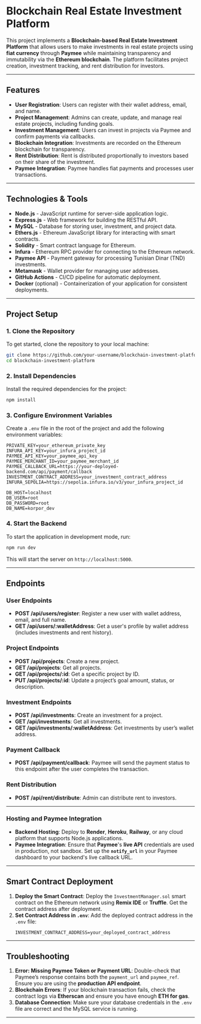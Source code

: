 
# Blockchain Real Estate Investment Platform

This project implements a **Blockchain-based Real Estate Investment Platform** that allows users to make investments in real estate projects using **fiat currency** through **Paymee** while maintaining transparency and immutability via the **Ethereum blockchain**. The platform facilitates project creation, investment tracking, and rent distribution for investors.

---

## **Features**

- **User Registration**: Users can register with their wallet address, email, and name.
- **Project Management**: Admins can create, update, and manage real estate projects, including funding goals.
- **Investment Management**: Users can invest in projects via Paymee and confirm payments via callbacks.
- **Blockchain Integration**: Investments are recorded on the Ethereum blockchain for transparency.
- **Rent Distribution**: Rent is distributed proportionally to investors based on their share of the investment.
- **Paymee Integration**: Paymee handles fiat payments and processes user transactions.

---

## **Technologies & Tools**

- **Node.js** - JavaScript runtime for server-side application logic.
- **Express.js** - Web framework for building the RESTful API.
- **MySQL** - Database for storing user, investment, and project data.
- **Ethers.js** - Ethereum JavaScript library for interacting with smart contracts.
- **Solidity** - Smart contract language for Ethereum.
- **Infura** - Ethereum RPC provider for connecting to the Ethereum network.
- **Paymee API** - Payment gateway for processing Tunisian Dinar (TND) investments.
- **Metamask** - Wallet provider for managing user addresses.
- **GitHub Actions** - CI/CD pipeline for automatic deployment.
- **Docker** (optional) - Containerization of your application for consistent deployments.

---

## **Project Setup**

### **1. Clone the Repository**

To get started, clone the repository to your local machine:

```bash
git clone https://github.com/your-username/blockchain-investment-platform.git
cd blockchain-investment-platform
```

### **2. Install Dependencies**

Install the required dependencies for the project:

```bash
npm install
```

### **3. Configure Environment Variables**

Create a `.env` file in the root of the project and add the following environment variables:

```env
PRIVATE_KEY=your_ethereum_private_key
INFURA_API_KEY=your_infura_project_id
PAYMEE_API_KEY=your_paymee_api_key
PAYMEE_MERCHANT_ID=your_paymee_merchant_id
PAYMEE_CALLBACK_URL=https://your-deployed-backend.com/api/payment/callback
INVESTMENT_CONTRACT_ADDRESS=your_investment_contract_address
INFURA_SEPOLIA=https://sepolia.infura.io/v3/your_infura_project_id

DB_HOST=localhost
DB_USER=root
DB_PASSWORD=root
DB_NAME=korpor_dev
```

### **4. Start the Backend**

To start the application in development mode, run:

```bash
npm run dev
```

This will start the server on `http://localhost:5000`.

---

## **Endpoints**

### **User Endpoints**
- **POST /api/users/register**: Register a new user with wallet address, email, and full name.
- **GET /api/users/:walletAddress**: Get a user's profile by wallet address (includes investments and rent history).

### **Project Endpoints**
- **POST /api/projects**: Create a new project.
- **GET /api/projects**: Get all projects.
- **GET /api/projects/:id**: Get a specific project by ID.
- **PUT /api/projects/:id**: Update a project’s goal amount, status, or description.

### **Investment Endpoints**
- **POST /api/investments**: Create an investment for a project.
- **GET /api/investments**: Get all investments.
- **GET /api/investments/:walletAddress**: Get investments by user’s wallet address.

### **Payment Callback**
- **POST /api/payment/callback**: Paymee will send the payment status to this endpoint after the user completes the transaction.

### **Rent Distribution**
- **POST /api/rent/distribute**: Admin can distribute rent to investors.

---

### **Hosting and Paymee Integration**

- **Backend Hosting**: Deploy to **Render**, **Heroku**, **Railway**, or any cloud platform that supports Node.js applications.
- **Paymee Integration**: Ensure that **Paymee**'s **live API** credentials are used in production, not sandbox. Set up the **`notify_url`** in your Paymee dashboard to your backend's live callback URL.

---

## **Smart Contract Deployment**

1. **Deploy the Smart Contract**: Deploy the `InvestmentManager.sol` smart contract on the Ethereum network using **Remix IDE** or **Truffle**. Get the contract address after deployment.
2. **Set Contract Address in `.env`**: Add the deployed contract address in the `.env` file:
   ```env
   INVESTMENT_CONTRACT_ADDRESS=your_deployed_contract_address
   ```

---

## **Troubleshooting**

1. **Error: Missing Paymee Token or Payment URL**: Double-check that Paymee’s response contains both the `payment_url` and `paymee_ref`. Ensure you are using the **production API endpoint**.
2. **Blockchain Errors**: If your blockchain transaction fails, check the contract logs via **Etherscan** and ensure you have enough **ETH for gas**.
3. **Database Connection**: Make sure your database credentials in the `.env` file are correct and the MySQL service is running.

---




